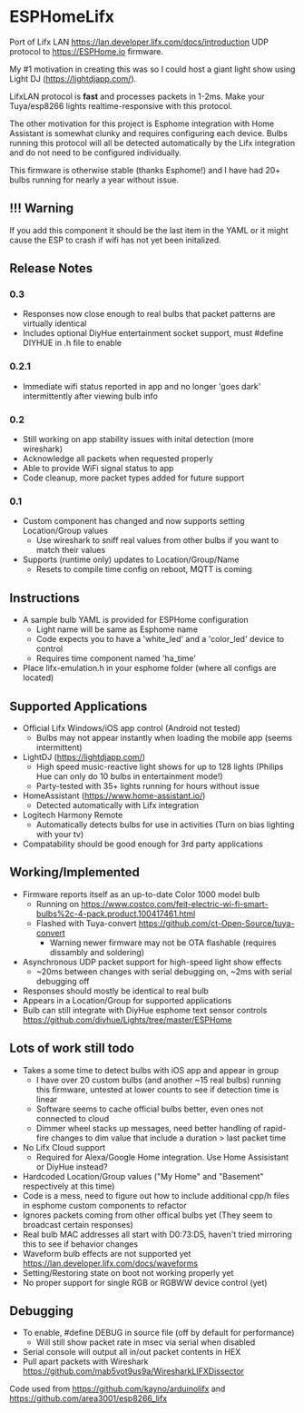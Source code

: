 # ESPHomeLifx

Port of Lifx LAN <https://lan.developer.lifx.com/docs/introduction> UDP protocol to <https://ESPHome.io> firmware.  

My #1 motivation in creating this was so I could host a giant light show using Light DJ (<https://lightdjapp.com/>).  

LifxLAN protocol is __**fast**__ and processes packets in 1-2ms. Make your Tuya/esp8266 lights realtime-responsive with this protocol.

The other motivation for this project is Esphome integration with Home Assistant is somewhat clunky and requires configuring each device.  Bulbs running this protocol will all be detected automatically by the Lifx integration and do not need to be configured individually.

This firmware is otherwise stable (thanks Esphome!) and I have had 20+ bulbs running for nearly a year without issue.

## !!! Warning

If you add this component it should be the last item in the YAML or it might cause the ESP to crash if wifi has not yet been initalized.

## Release Notes

### 0.3

- Responses now close enough to real bulbs that packet patterns are virtually identical
- Includes optional DiyHue entertainment socket support, must #define DIYHUE in .h file to enable

### 0.2.1

- Immediate wifi status reported in app and no longer 'goes dark' intermittently after viewing bulb info

### 0.2

- Still working on app stability issues with inital detection (more wireshark)
- Acknowledge all packets when requested properly
- Able to provide WiFi signal status to app
- Code cleanup, more packet types added for future support

### 0.1

- Custom component has changed and now supports setting Location/Group values
  - Use wireshark to sniff real values from other bulbs if you want to match their values
- Supports (runtime only) updates to Location/Group/Name
  - Resets to compile time config on reboot, MQTT is coming

## Instructions

- A sample bulb YAML is provided for ESPHome configuration
  - Light name will be same as Esphome name
  - Code expects you to have a 'white_led' and a 'color_led' device to control
  - Requires time component named 'ha_time'
- Place lifx-emulation.h in your esphome folder (where all configs are located)

## Supported Applications

- Official Lifx Windows/iOS app control (Android not tested)
  - Bulbs may not appear instantly when loading the mobile app (seems intermittent)
- LightDJ (<https://lightdjapp.com/>)
  - High speed music-reactive light shows for up to 128 lights (Philips Hue can only do 10 bulbs in entertainment mode!)
  - Party-tested with 35+ lights running for hours without issue
- HomeAssistant (<https://www.home-assistant.io/>)
  - Detected automatically with Lifx integration
- Logitech Harmony Remote
  - Automatically detects bulbs for use in activities (Turn on bias lighting with your tv)
- Compatability should be good enough for 3rd party applications

## Working/Implemented

- Firmware reports itself as an up-to-date Color 1000 model bulb
  - Running on <https://www.costco.com/feit-electric-wi-fi-smart-bulbs%2c-4-pack.product.100417461.html>
  - Flashed with Tuya-convert <https://github.com/ct-Open-Source/tuya-convert>
    - Warning newer firmware may not be OTA flashable (requires dissambly and soldering)
- Asynchronous UDP packet support for high-speed light show effects
  - ~20ms between changes with serial debugging on, ~2ms with serial debugging off
- Responses should mostly be identical to real bulb
- Appears in a Location/Group for supported applications
- Bulb can still integrate with DiyHue esphome text sensor controls <https://github.com/diyhue/Lights/tree/master/ESPHome>

## Lots of work still todo

- Takes a some time to detect bulbs with iOS app and appear in group
  - I have over 20 custom bulbs (and another ~15 real bulbs) running this firmware, untested at lower counts to see if detection time is linear
  - Software seems to cache official bulbs better, even ones not connected to cloud
  - Dimmer wheel stacks up messages, need better handling of rapid-fire changes to dim value that include a duration > last packet time
- No Lifx Cloud support
  - Required for Alexa/Google Home integration.  Use Home Assisistant or DiyHue instead?  
- Hardcoded Location/Group values ("My Home" and "Basement" respectively at this time)
- Code is a mess, need to figure out how to include additional cpp/h files in esphome custom components to refactor
- Ignores packets coming from other offical bulbs yet (They seem to broadcast certain responses)
- Real bulb MAC addresses all start with D0:73:D5, haven't tried mirroring this to see if behavior changes
- Waveform bulb effects are not supported yet <https://lan.developer.lifx.com/docs/waveforms>
- Setting/Restoring state on boot not working properly yet
- No proper support for single RGB or RGBWW device control (yet)

## Debugging

- To enable, #define DEBUG in source file (off by default for performance)
  - Will still show packet rate in msec via serial when disabled
- Serial console will output all in/out packet contents in HEX
- Pull apart packets with Wireshark <https://github.com/mab5vot9us9a/WiresharkLIFXDissector>

Code used from <https://github.com/kayno/arduinolifx> and <https://github.com/area3001/esp8266_lifx>
